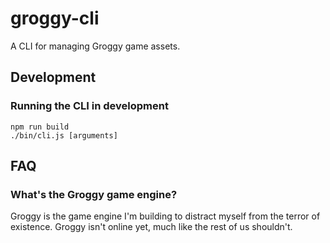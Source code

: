 # groggy-cli

A CLI for managing Groggy game assets.

## Development

### Running the CLI in development

```console
npm run build
./bin/cli.js [arguments]
```

## FAQ

### What's the Groggy game engine?

Groggy is the game engine I'm building to distract myself from the terror of existence. Groggy isn't online yet, much like the rest of us shouldn't.
